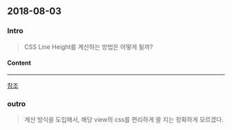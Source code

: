 2018-08-03
------

### Intro
> CSS Line Height를 계산하는 방법은 어떻게 될까?

#### Content
-----
[참조](http://wit.nts-corp.com/2017/09/25/4903)

### outro
> 계산 방식을 도입해서, 해당 view의 css를 편리하게 쓸 지는 정확하게 모르겠다.